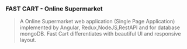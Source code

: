 ### FAST CART - Online Supermarket
> A Online Supermarket web application (Single Page Application) implemented by Angular, Redux,NodeJS,RestAPI and for database mongoDB.
> Fast Cart differentiates with beautiful UI and responsive layout.
